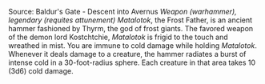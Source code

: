 Source: Baldur's Gate - Descent into Avernus
*Weapon (warhammer), legendary (requites attunement)*
*Matalotok*, the Frost Father, is an ancient hammer fashioned by Thyrm, the god of frost giants. The favored weapon of the demon lord Kostchtchie, *Matalotok* is frigid to the touch and wreathed in mist.
You are immune to cold damage while holding *Matalotok*. Whenever it deals damage to a creature, the hammer radiates a burst of intense cold in a 30-foot-radius sphere. Each creature in that area takes 10 (3d6) cold damage.